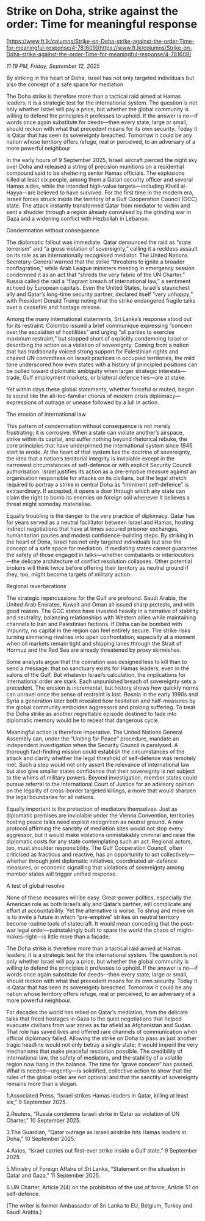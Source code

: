 # Strike on Doha, strike against the order: Time for meaningful response

[https://www.ft.lk/columns/Strike-on-Doha-strike-against-the-order-Time-for-meaningful-response/4-781609](https://www.ft.lk/columns/Strike-on-Doha-strike-against-the-order-Time-for-meaningful-response/4-781609)

*11:19 PM, Friday, September 12, 2025*

By striking in the heart of Doha, Israel has not only targeted individuals but also the concept of a safe space for mediation

The Doha strike is therefore more than a tactical raid aimed at Hamas leaders; it is a strategic test for the international system. The question is not only whether Israel will pay a price, but whether the global community is willing to defend the principles it professes to uphold. If the answer is no—if words once again substitute for deeds—then every state, large or small, should reckon with what that precedent means for its own security. Today it is Qatar that has seen its sovereignty breached. Tomorrow it could be any nation whose territory offers refuge, real or perceived, to an adversary of a more powerful neighbour

In the early hours of 9 September 2025, Israeli aircraft pierced the night sky over Doha and released a string of precision munitions on a residential compound said to be sheltering senior Hamas officials. The explosions killed at least six people, among them a Qatari security officer and several Hamas aides, while the intended high-value targets—including Khalil al-Hayya—are believed to have survived. For the first time in the modern era, Israeli forces struck inside the territory of a Gulf Cooperation Council (GCC) state. The attack instantly transformed Qatar from mediator to victim and sent a shudder through a region already convulsed by the grinding war in Gaza and a widening conflict with Hezbollah in Lebanon.

Condemnation without consequence

The diplomatic fallout was immediate. Qatar denounced the raid as “state terrorism” and “a gross violation of sovereignty,” calling it a reckless assault on its role as an internationally recognised mediator. The United Nations Secretary-General warned that the strike “threatens to ignite a broader conflagration,” while Arab League ministers meeting in emergency session condemned it as an act that “shreds the very fabric of the UN Charter.” Russia called the raid a “flagrant breach of international law,” a sentiment echoed by European capitals. Even the United States, Israel’s staunchest ally and Qatar’s long-time security partner, declared itself “very unhappy,” with President Donald Trump noting that the strike endangered fragile talks over a ceasefire and hostage release.

Among the many international statements, Sri Lanka’s response stood out for its restraint. Colombo issued a brief communique expressing “concern over the escalation of hostilities” and urging “all parties to exercise maximum restraint,” but stopped short of explicitly condemning Israel or describing the action as a violation of sovereignty. Coming from a nation that has traditionally voiced strong support for Palestinian rights and chaired UN committees on Israeli practices in occupied territories, the mild tone underscored how even states with a history of principled positions can be pulled toward diplomatic ambiguity when larger strategic interests—trade, Gulf employment markets, or bilateral defence ties—are at stake.

Yet within days these global statements, whether forceful or muted, began to sound like the all-too-familiar chorus of modern crisis diplomacy—expressions of outrage or unease followed by a lull in action.

The erosion of international law

This pattern of condemnation without consequence is not merely frustrating; it is corrosive. When a state can violate another’s airspace, strike within its capital, and suffer nothing beyond rhetorical rebuke, the core principles that have underpinned the international system since 1945 start to erode. At the heart of that system lies the doctrine of sovereignty, the idea that a nation’s territorial integrity is inviolable except in the narrowest circumstances of self-defence or with explicit Security Council authorisation. Israel justifies its action as a pre-emptive measure against an organisation responsible for attacks on its civilians, but the legal stretch required to portray a strike in central Doha as “imminent self-defence” is extraordinary. If accepted, it opens a door through which any state can claim the right to bomb its enemies on foreign soil whenever it believes a threat might someday materialise.

Equally troubling is the danger to the very practice of diplomacy. Qatar has for years served as a neutral facilitator between Israel and Hamas, hosting indirect negotiations that have at times secured prisoner exchanges, humanitarian pauses and modest confidence-building steps. By striking in the heart of Doha, Israel has not only targeted individuals but also the concept of a safe space for mediation. If mediating states cannot guarantee the safety of those engaged in talks—whether combatants or interlocutors—the delicate architecture of conflict resolution collapses. Other potential brokers will think twice before offering their territory as neutral ground if they, too, might become targets of military action.

Regional reverberations

The strategic repercussions for the Gulf are profound. Saudi Arabia, the United Arab Emirates, Kuwait and Oman all issued sharp protests, and with good reason. The GCC states have invested heavily in a narrative of stability and neutrality, balancing relationships with Western allies while maintaining channels to Iran and Palestinian factions. If Doha can be bombed with impunity, no capital in the region can feel entirely secure. The strike risks turning simmering rivalries into open confrontation, especially at a moment when oil markets remain tight and shipping lanes through the Strait of Hormuz and the Red Sea are already threatened by proxy skirmishes.

Some analysts argue that the operation was designed less to kill than to send a message: that no sanctuary exists for Hamas leaders, even in the salons of the Gulf. But whatever Israel’s calculation, the implications for international order are stark. Each unpunished breach of sovereignty sets a precedent. The erosion is incremental, but history shows how quickly norms can unravel once the sense of restraint is lost. Bosnia in the early 1990s and Syria a generation later both revealed how hesitation and half-measures by the global community embolden aggressors and prolong suffering. To treat the Doha strike as another regrettable episode destined to fade into diplomatic memory would be to repeat that dangerous cycle.

Meaningful action is therefore imperative. The United Nations General Assembly can, under the “Uniting for Peace” procedure, mandate an independent investigation when the Security Council is paralysed. A thorough fact-finding mission could establish the circumstances of the attack and clarify whether the legal threshold of self-defence was remotely met. Such a step would not only assert the relevance of international law but also give smaller states confidence that their sovereignty is not subject to the whims of military powers. Beyond investigation, member states could pursue referral to the International Court of Justice for an advisory opinion on the legality of cross-border targeted killings, a move that would sharpen the legal boundaries for all nations.

Equally important is the protection of mediators themselves. Just as diplomatic premises are inviolable under the Vienna Convention, territories hosting peace talks need explicit recognition as neutral ground. A new protocol affirming the sanctity of mediation sites would not stop every aggressor, but it would make violations unmistakably criminal and raise the diplomatic costs for any state contemplating such an act. Regional actors, too, must shoulder responsibility. The Gulf Cooperation Council, often criticised as fractious and reactive, has an opportunity to act collectively—whether through joint diplomatic initiatives, coordinated air-defence measures, or economic signalling that violations of sovereignty among member states will trigger unified response.

A test of global resolve

None of these measures will be easy. Great-power politics, especially the American role as both Israel’s ally and Qatar’s partner, will complicate any effort at accountability. Yet the alternative is worse. To shrug and move on is to invite a future in which “pre-emptive” strikes on neutral territory become routine tools of statecraft. It would mean conceding that the post-war legal order—painstakingly built to spare the world the chaos of might-makes-right—is little more than a façade.

The Doha strike is therefore more than a tactical raid aimed at Hamas leaders; it is a strategic test for the international system. The question is not only whether Israel will pay a price, but whether the global community is willing to defend the principles it professes to uphold. If the answer is no—if words once again substitute for deeds—then every state, large or small, should reckon with what that precedent means for its own security. Today it is Qatar that has seen its sovereignty breached. Tomorrow it could be any nation whose territory offers refuge, real or perceived, to an adversary of a more powerful neighbour.

For decades the world has relied on Qatar’s mediation, from the delicate talks that freed hostages in Gaza to the quiet negotiations that helped evacuate civilians from war zones as far afield as Afghanistan and Sudan. That role has saved lives and offered rare channels of communication when official diplomacy failed. Allowing the strike on Doha to pass as just another tragic headline would not only betray a single state; it would imperil the very mechanisms that make peaceful resolution possible. The credibility of international law, the safety of mediators, and the stability of a volatile region now hang in the balance. The time for “grave concern” has passed. What is needed—urgently—is solidified, collective action to show that the rules of the global order are not optional and that the sanctity of sovereignty remains more than a slogan.

1.Associated Press, “Israel strikes Hamas leaders in Qatar, killing at least six,” 9 September 2025.

2.Reuters, “Russia condemns Israeli strike in Qatar as violation of UN Charter,” 10 September 2025.

3.The Guardian, “Qatar outrage as Israeli airstrike hits Hamas leaders in Doha,” 10 September 2025.

4.Axios, “Israel carries out first-ever strike inside a Gulf state,” 9 September 2025.

5.Ministry of Foreign Affairs of Sri Lanka, “Statement on the situation in Qatar and Gaza,” 11 September 2025.

6.UN Charter, Article 2(4) on the prohibition of the use of force; Article 51 on self-defence.

(The writer is former Ambassador of Sri Lanka to EU, Belgium, Turkey and Saudi Arabia.)

